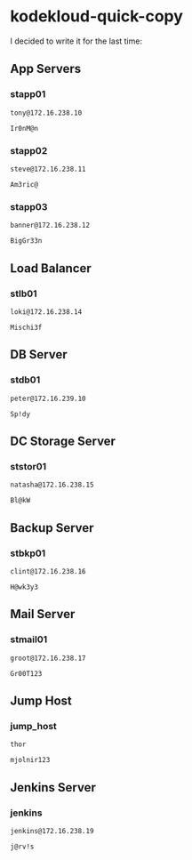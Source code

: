 # kodekloud-quick-copy
I decided to write it for the last time:

## App Servers

### stapp01
```
tony@172.16.238.10
```
```
Ir0nM@n
```

### stapp02
```
steve@172.16.238.11
```
```
Am3ric@
```

### stapp03
```
banner@172.16.238.12
```
```
BigGr33n
```


## Load Balancer

### stlb01
```
loki@172.16.238.14
```
```
Mischi3f
```


## DB Server

### stdb01
```
peter@172.16.239.10
```
```
Sp!dy
```

## DC Storage Server

### ststor01
```
natasha@172.16.238.15
```
```
Bl@kW
```

## Backup Server

### stbkp01
```
clint@172.16.238.16
```
```
H@wk3y3
```

## Mail Server

### stmail01
```
groot@172.16.238.17
```
```
Gr00T123
```

## Jump Host

### jump_host
```
thor
```
```
mjolnir123
```

## Jenkins Server

### jenkins
```
jenkins@172.16.238.19
```
```
j@rv!s
```
